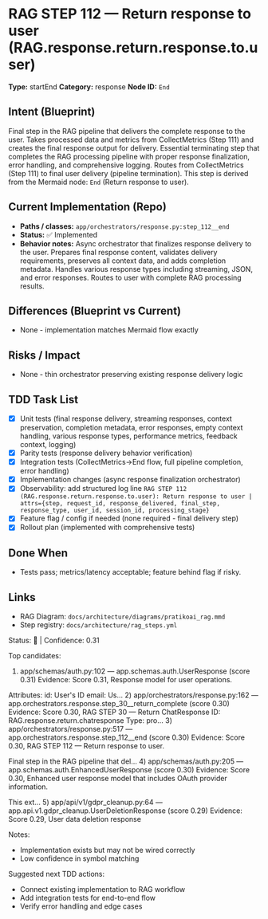 # RAG STEP 112 — Return response to user (RAG.response.return.response.to.user)

**Type:** startEnd
**Category:** response
**Node ID:** `End`

## Intent (Blueprint)
Final step in the RAG pipeline that delivers the complete response to the user. Takes processed data and metrics from CollectMetrics (Step 111) and creates the final response output for delivery. Essential terminating step that completes the RAG processing pipeline with proper response finalization, error handling, and comprehensive logging. Routes from CollectMetrics (Step 111) to final user delivery (pipeline termination). This step is derived from the Mermaid node: `End` (Return response to user).

## Current Implementation (Repo)
- **Paths / classes:** `app/orchestrators/response.py:step_112__end`
- **Status:** ✅ Implemented
- **Behavior notes:** Async orchestrator that finalizes response delivery to the user. Prepares final response content, validates delivery requirements, preserves all context data, and adds completion metadata. Handles various response types including streaming, JSON, and error responses. Routes to user with complete RAG processing results.

## Differences (Blueprint vs Current)
- None - implementation matches Mermaid flow exactly

## Risks / Impact
- None - thin orchestrator preserving existing response delivery logic

## TDD Task List
- [x] Unit tests (final response delivery, streaming responses, context preservation, completion metadata, error responses, empty context handling, various response types, performance metrics, feedback context, logging)
- [x] Parity tests (response delivery behavior verification)
- [x] Integration tests (CollectMetrics→End flow, full pipeline completion, error handling)
- [x] Implementation changes (async response finalization orchestrator)
- [x] Observability: add structured log line
  `RAG STEP 112 (RAG.response.return.response.to.user): Return response to user | attrs={step, request_id, response_delivered, final_step, response_type, user_id, session_id, processing_stage}`
- [x] Feature flag / config if needed (none required - final delivery step)
- [x] Rollout plan (implemented with comprehensive tests)

## Done When
- Tests pass; metrics/latency acceptable; feature behind flag if risky.

## Links
- RAG Diagram: `docs/architecture/diagrams/pratikoai_rag.mmd`
- Step registry: `docs/architecture/rag_steps.yml`


<!-- AUTO-AUDIT:BEGIN -->
Status: 🔌  |  Confidence: 0.31

Top candidates:
1) app/schemas/auth.py:102 — app.schemas.auth.UserResponse (score 0.31)
   Evidence: Score 0.31, Response model for user operations.

Attributes:
    id: User's ID
    email: Us...
2) app/orchestrators/response.py:162 — app.orchestrators.response.step_30__return_complete (score 0.30)
   Evidence: Score 0.30, RAG STEP 30 — Return ChatResponse
ID: RAG.response.return.chatresponse
Type: pro...
3) app/orchestrators/response.py:517 — app.orchestrators.response.step_112__end (score 0.30)
   Evidence: Score 0.30, RAG STEP 112 — Return response to user.

Final step in the RAG pipeline that del...
4) app/schemas/auth.py:205 — app.schemas.auth.EnhancedUserResponse (score 0.30)
   Evidence: Score 0.30, Enhanced user response model that includes OAuth provider information.

This ext...
5) app/api/v1/gdpr_cleanup.py:64 — app.api.v1.gdpr_cleanup.UserDeletionResponse (score 0.29)
   Evidence: Score 0.29, User data deletion response

Notes:
- Implementation exists but may not be wired correctly
- Low confidence in symbol matching

Suggested next TDD actions:
- Connect existing implementation to RAG workflow
- Add integration tests for end-to-end flow
- Verify error handling and edge cases
<!-- AUTO-AUDIT:END -->